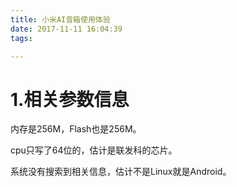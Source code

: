 ```yaml
---
title: 小米AI音箱使用体验
date: 2017-11-11 16:04:39
tags:

---
```




# 1.相关参数信息

内存是256M，Flash也是256M。

cpu只写了64位的，估计是联发科的芯片。

系统没有搜索到相关信息，估计不是Linux就是Android。

